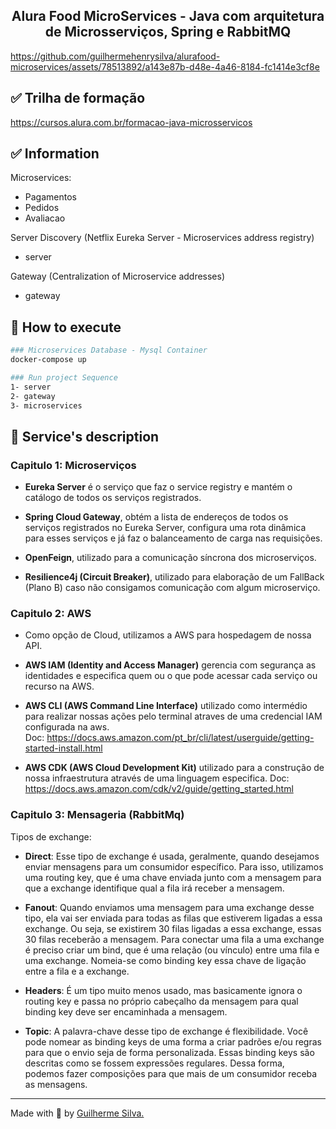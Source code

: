 <h2 align="center"> <b> Alura Food MicroServices - Java com arquitetura de Microsserviços, Spring e RabbitMQ </b> </h2>

https://github.com/guilhermehenrysilva/alurafood-microservices/assets/78513892/a143e87b-d48e-4a46-8184-fc1414e3cf8e

## ✅ Trilha de formação
https://cursos.alura.com.br/formacao-java-microsservicos

## ✅ Information
Microservices:
- Pagamentos 
- Pedidos 
- Avaliacao

Server Discovery (Netflix Eureka Server - Microservices address registry)
- server

Gateway (Centralization of Microservice addresses)
- gateway 

## 🔶 How to execute
```bash
### Microservices Database - Mysql Container
docker-compose up

### Run project Sequence
1- server
2- gateway
3- microservices
```

## 🔶 Service's description
### Capitulo 1: Microserviços
 - <b>Eureka Server</b> é o serviço que faz o service registry e mantém o catálogo de todos os serviços registrados.
 
 - <b>Spring Cloud Gateway</b>, obtém a lista de endereços de todos os serviços registrados no Eureka Server, configura uma rota dinâmica para esses serviços e já faz o balanceamento de carga nas requisições.

 - <b>OpenFeign</b>, utilizado para a comunicação síncrona dos microserviços.

 - <b>Resilience4j (Circuit Breaker)</b>, utilizado para elaboração de um FallBack (Plano B) caso não consigamos comunicação com algum microserviço.

### Capitulo 2: AWS
 - Como opção de Cloud, utilizamos a AWS para hospedagem de nossa API.

 - <b>AWS IAM (Identity and Access Manager)</b> gerencia com segurança as identidades e especifica quem ou o que pode acessar cada serviço ou recurso na AWS.

 - <b>AWS CLI (AWS Command Line Interface)</b> utilizado como intermédio para realizar nossas ações pelo terminal atraves de uma credencial IAM configurada na aws.   
Doc: https://docs.aws.amazon.com/pt_br/cli/latest/userguide/getting-started-install.html

 - <b>AWS CDK (AWS Cloud Development Kit)</b> utilizado para a construção de nossa infraestrutura através de uma linguagem especifica.
Doc: https://docs.aws.amazon.com/cdk/v2/guide/getting_started.html

### Capitulo 3: Mensageria (RabbitMq)
Tipos de exchange: 
- **Direct**: Esse tipo de exchange é usada, geralmente, quando desejamos enviar mensagens para um consumidor específico. Para isso, utilizamos uma routing key, que é uma chave enviada junto com a mensagem para que a exchange identifique qual a fila irá receber a mensagem.

- **Fanout**: Quando enviamos uma mensagem para uma exchange desse tipo, ela vai ser enviada para todas as filas que estiverem ligadas a essa exchange. Ou seja, se existirem 30 filas ligadas a essa exchange, essas 30 filas receberão a mensagem. Para conectar uma fila a uma exchange é preciso criar um bind, que é uma relação (ou vínculo) entre uma fila e uma exchange. Nomeia-se como binding key essa chave de ligação entre a fila e a exchange.

- **Headers**: É um tipo muito menos usado, mas basicamente ignora o routing key e passa no próprio cabeçalho da mensagem para qual binding key deve ser encaminhada a mensagem.

- **Topic**: A palavra-chave desse tipo de exchange é flexibilidade. Você pode nomear as binding keys de uma forma a criar padrões e/ou regras para que o envio seja de forma personalizada. Essas binding keys são descritas como se fossem expressões regulares. Dessa forma, podemos fazer composições para que mais de um consumidor receba as mensagens.

---

Made with 💟 by [Guilherme Silva.](https://github.com/guilhermehenrysilva) 
